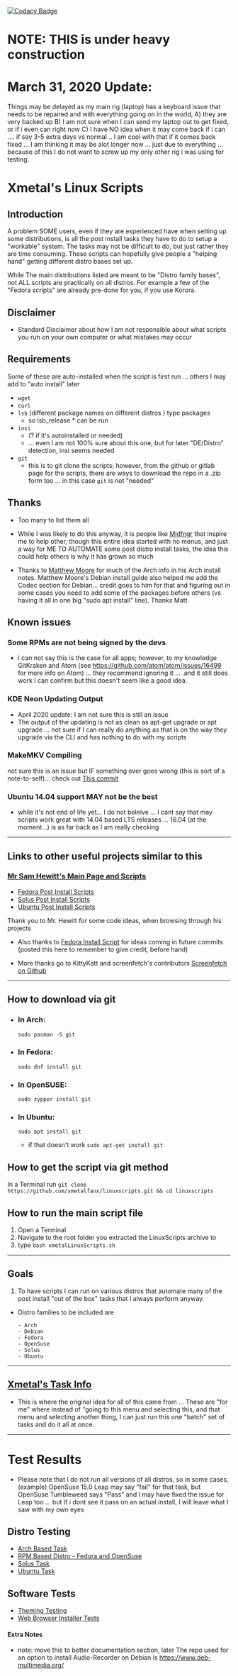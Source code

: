 [![Codacy Badge](https://api.codacy.com/project/badge/Grade/ad3a390ed44e4ad28b786d760b2dd5f6)](https://www.codacy.com/app/Xmetalfanx/linuxSetup?utm_source=github.com&utm_medium=referral&utm_content=Xmetalfanx/linuxSetup&utm_campaign=Badge_Grade)

# NOTE: THIS is under heavy construction

# March 31, 2020 Update:

Things may be delayed as my main rig (laptop) has a keyboard issue that needs to be repaired and with everything going on in the world,
	A) they are very backed up
	B) I am not sure when I can send my laptop out to get fixed, or if i even can right now
	C) I have NO idea when it may come back if i can .... if say 3-5 extra days vs normal .. I am cool with that if it comes back fixed ... I am thinking it may be alot longer now ... just due to everything ... because of this I do not want to screw up my only other rig i was using for testing.

# Xmetal's Linux Scripts

## Introduction

A problem SOME users, even if they are experienced have when setting up some distributions, is all the post install tasks they have to do to setup a "workable" system. The tasks may not be difficult to do, but just rather they are time consuming. These scripts can hopefully give people a "helping hand" getting different distro bases set up.

While The main distributions listed are meant to be "Distro family bases", not ALL scripts are practically on all distros. For example a few of the "Fedora scripts" are already pre-done for you, if you use Korora.

## Disclaimer

-   Standard Disclaimer about how I am not responsible about what scripts you run on your own computer or what mistakes may occur

## Requirements

Some of these are auto-installed when the script is first run ... others I may add to "auto install" later

-   `wget`
-   `curl`
-   `lsb` (different package names on different distros ) type packages
    -   so lsb_release \* can be run
-   `inxi`
    -   (? if it's autoinstalled or needed)
    -   ... even I am not 100% sure about this one, but for later "DE/Distro" detection, inxi seems needed
-   `git`
    -   this is to git clone the scripts; however, from the github or gitlab page for the scripts, there are ways to download the repo in a .zip form too ... in this case `git` is not "needed"

## Thanks

-   Too many to list them all

-   While I was likely to do this anyway, it is people like [Midfngr](https://www.youtube.com/user/midfingr/undefined) that inspire me to help other, though this entire idea started with no menus, and just a way for ME TO AUTOMATE some post distro install tasks, the idea this could help others is why it has grown so much

-   Thanks to [Matthew Moore](https://www.youtube.com/user/MrGizmo757/undefined) for much of the Arch info in his Arch install notes. Matthew Moore's Debian install guide also helped me add the Codec section for Debian... credit goes to him for that and figuring out in some cases you need to add some of the packages before others (vs having it all in one big "sudo apt install" line).  Thanks Matt

## Known issues

### Some RPMs are not being signed by the devs

-   I can not say this is the case for all apps; however, to my knowledge GitKraken and Atom (see <https://github.com/atom/atom/issues/16499> for more info on Atom) ... they recommend ignoring it ... .and it still does work I can confirm but this doesn't seem like a good idea.

### KDE Neon Updating Output

-   April 2020 update: I am not sure this is still an issue
-   The output of the updating is not as clean as apt-get upgrade or apt upgrade ... not sure if I can really do anything as that is on the way they upgrade via the CLI and has nothing to do with my scripts

### MakeMKV Compiling

not sure this is an issue but IF something ever goes wrong (this is sort of a note-to-self)... check out [This commit](https://github.com/Xmetalfanx/linuxSetup/commit/58b1a2bb2e11817ffc01f8f645a5323ed4430602)

### Ubuntu 14.04 support MAY not be the best

- while it's not end of life yet... I do not beleive ... I cant say that may scripts work great with 14.04 based LTS releases ... 16.04 (at the moment...) is as far back as I am really checking 

* * *

## Links to other useful projects similar to this

### [Mr Sam Hewitt's Main Page and Scripts](https://github.com/snwh)

-   [Fedora Post Install Scripts](https://github.com/snwh/fedora-post-install)
-   [Solus Post Install Scripts](https://github.com/snwh/solus-post-install)
-   [Ubuntu Post Install Scripts](https://github.com/snwh/ubuntu-post-install)

Thank you to Mr. Hewitt for some code ideas, when browsing through his projects

-   Also thanks to [Fedora Install Script](https://gist.github.com/KingsleyOmon-Edo/711c0a79c29d532840bb5cae55b7c2d6) for ideas coming in future commits (posted this here to remember to give credit, before hand)

-   More thanks go to KittyKatt and screenfetch's contributors [Screenfetch on Github](https://github.com/KittyKatt/screenFetch)

* * *

## How to download via git

-   ### In Arch:

    `sudo pacman -S git`

-   ### In Fedora:

    `sudo dnf install git`

-   ### In OpenSUSE:

    `sudo zypper install git`

-   ### In Ubuntu:

    `sudo apt install git`

    -   if that doesn't work `sudo apt-get install git`

## How to get the script via git method

In a Terminal run `git clone https://github.com/xmetalfanx/linuxscripts.git && cd linuxscripts`

## How to run the main script file

1.  Open a Terminal
2.  Navigate to the root folder you extracted the LinuxScripts archive to
3.  type `bash xmetalLinuxScripts.sh`

* * *

## Goals

1.  To have scripts I can run on various distros that automate many of the post install "out of the box" tasks that I always perform anyway.

-   Distro families to be included are

        - Arch
        - Debian
        - Fedora
        - OpenSuse
        - Solus
        - Ubuntu

* * *

## [Xmetal's Task Info](/documentation/xmetalTasks.md)

-   This is where the original idea for all of this came from ... These are "for me" where instead of "going to this menu and selecting this, and that menu and selecting another thing, I can just run this one "batch" set of tasks and do it all at once.

* * *

# Test Results

-   Please note that I do not run all versions of all distros, so in some cases, (example) OpenSuse 15.0 Leap may say "fail" for that task, but OpenSuse Tumbleweed says "Pass" and I may have fixed the issue for Leap too ... but If i dont see it pass on an actual install, I will leave what I saw with my own eyes

## Distro Testing

-   [Arch Based Task ](tests/archBasedTests.md)
-   [RPM Based Distro  - Fedora and OpenSuse ](tests/rpmBasedTests.md)
-   [Solus Task ](tests/solusTests.md)
-   [Ubuntu Task ](test/ubuntuBasedTests.md)

## Software Tests

-   [Theming Testing ](tests/themingTests.md)
-   [Web Browser Installer Tests](tests/browserImstallerTests.md)

#### Extra Notes

-   note: move this to better documentation section, later The repo used for an option to install Audio-Recorder on Debian is <https://www.deb-multimedia.org/>
